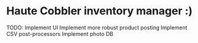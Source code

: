 <h1>Haute Cobbler inventory manager :)</h1>
TODO:
Implement UI
Implement more robust product posting
Implement CSV post-processors
Implement photo DB
